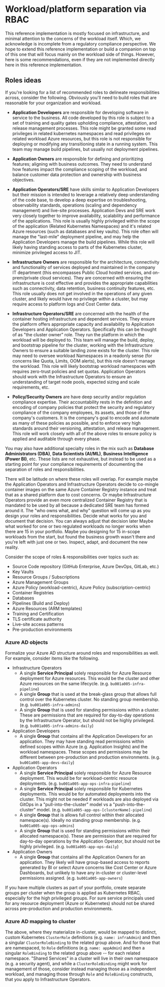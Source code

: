 # Workload/platform separation via RBAC

This reference implementation is mostly focused on infrastructure, and minimal attention to the concerns of the workload itself. Which, we acknowledge is incomplete from a regulatory compliance perspective. We hope to extend this reference implementation or build a companion on top of this one that will focus mainly on the workload side of things. However, here is some recommendations, even if they are not implemented directly here in this reference implementation.

## Roles ideas

If you're looking for a list of recommended roles to delineate responsibilities across, consider the following. Obviously you'll need to build roles that are reasonable for your organization and workload.

* **Application Developers** are responsible for developing software in service to the business. All code developed by this role is subject to a set of training and quality gates upholding compliance, attestation, and release management processes. This role might be granted some read privileges in related kubernetes namespaces and read privileges on related workload Azure resources, but this role is not responsible for deploying or modifying any transitioning state in a running system. This team may manage build pipelines, but usually not deployment pipelines.

* **Application Owners** are responsible for defining and prioritizing features; aligning with business outcomes. They need to understand how features impact the compliance scoping of the workload, and balance customer data protection and ownership with business objectives.

* **Application Operators/SRE** have skills similar to Application Developers but their mission is intended to leverage a relatively deep understanding of the code base, to develop a deep expertise on troubleshooting, observability standards, operations (scaling and dependency management) and live-site processes. Application Devs and SRE work very closely together to improve availability, scalability and performance of the applications. This role is usually highly privileged within the scope of the application (Related Kubernetes Namespaces) and it's related Azure resources (such as databases and key vaults). This role often will manage the "last-mile" deployment pipeline, and may help the Application Developers manage the build pipelines. While this role will likely having standing access to parts of the Kubernetes cluster, minimize privileged access to JIT.

* **Infrastructure Owners** are responsible for the architecture, connectivity and functionality of services deployed and maintained in the company IT department (this encompasses Public Cloud hosted services, and on-prem/private cloud services). They are concerned with ensuring the infrastructure is cost effective and provides the appropriate capabilities such as connectivity, data retention, business continuity features, etc. This role usually does not get involved in the operations of any given cluster, and likely would have no privilege within a cluster, but may require access to platform logs and Cost Center data.

* **Infrastructure Operators/SRE** are concerned with the health of the container hosting infrastructure and dependent services. They ensure the platform offers appropriate capacity and availability to Application Developers and Application Operators. Specifically this can be thought of as "the cluster owner" role. They run the platform in which the workload will be deployed to. This team will manage the build, deploy, and bootstrap pipeline for the cluster, working with the Infrastructure Owners to ensure a suitable landing zone exists for the cluster. This role may need to oversee workload Namespaces in a readonly sense (for concerns like Quota, Limits, OOM alerts), but this role doesn't manage the workload. This role will likely bootstrap workload namespaces with requires zero-trust policies and set quotas. Application Operators should work with the Infrastructure Operators to ensure an understanding of target node pools, expected sizing and scale requirements, etc.

* **Policy/Security Owners** are have deep security and/or regulation compliance expertise. Their accountability rests in the definition and encoding of company policies that protect the security and regulatory compliance of the company employees, its assets, and those of the company's customers. It is the company's goal to encode and automate as many of these policies as possible, and to enforce very high standards around their versioning, attestation, and release management. This role will work closely with all of the above roles to ensure policy is applied and auditable through every phase.

You may also have additional specialty roles in the mix such as **Database Administrators (DBA)**, **Data Scientists (AI/ML)**, **Business Intelligence (Power BI)**, etc. These lists are not exhaustive, but instead to be used as a starting point for your compliance requirements of documenting the separation of roles and responsibilities.

There will be latitude on where these roles will overlap. For example maybe the Application Operators and Infrastructure Operators decide to co-mingle container images on the same Azure Container Registry instance and treat that as a shared platform due to cost concerns. Or maybe Infrastructure Operators provide an even more centralized Container Registry that is mandated to be used by all because a dedicated SRE team has formed around it. The "who owns what, and why" question will come up as you design your roles and responsibilities. Decide what works for you and document that decision. You can always adjust that decision later Maybe what worked for one or two regulated workloads no longer works when there are 15 in your portfolio. Maybe you designing for 15 in-scope workloads from the start, but found the business growth wasn't there and you're left with just one or two. Inspect, adapt, and document the new reality.

Consider the scope of roles & responsibilities over topics such as:

* Source Code repository (GitHub Enterprise, Azure DevOps, GitLab, etc.)
* Key Vaults
* Resource Groups / Subscriptions
* Azure Management Groups
* Azure Policy (workload-centric), Azure Policy (subscription-centric)
* Container Registries
* Databases
* Pipelines (Build and Deploy)
* Azure Resources (ARM templates)
* Training and Certification
* TLS certificate authority
* Live-site access patterns
* Pre-production environments

### Azure AD objects

Formalize your Azure AD structure around roles and responsibilities as well. For example, consider items like the following.

* Infrastructure Operators
  * A single **Service Principal** solely responsible for Azure Resource deployment for Azure resources. This would be the cluster and other Azure resources on the same lifecycle. (e.g. `bu001a005-infra-pipeline`)
  * A single **Group** that is used at the break-glass group that allows full control over the Kubernetes cluster. No standing group membership. (e.g. `bu001a005-infra-admins`)
  * A single **Group** that is used for standing permissions within a cluster. These are permissions that are required for day-to-day operations by the Infrastructure Operator, but should not be highly privileged. (e.g. `bu001a005-infra-admins-daily`)
* Application Developers
  * A single **Group** that contains all the Application Developers for an application. They may have standing read permissions within defined scopes within Azure (e.g. Application Insights) and the workload namespaces. These scopes and permissions may be different between pre-production and production environments. (e.g. `bu001a005-app-devs-daily`)
* Application Operators
  * A single **Service Principal** solely responsible for Azure Resource deployment. This would be for workload-centric resource deployments. (e.g. `bu001a005-app-ops-infra-pipeline`)
  * A single **Service Principal** solely responsible for Kubernetes deployments. This would be for automated deployments into the cluster. This might not be needed if workloads are also deployed via GitOps in a "pull-into-the-cluster" model vs a "push-into-the-cluster" model. (e.g. `bu001a005-app-ops-[clusterName]-pipeline`)
  * A single **Group** that is allows full control within their allocated namespace(s). Ideally no standing group membership. (e.g. `bu001a005-app-ops-admins`)
  * A single **Group** that is used for standing permissions within their allocated namespace(s). These are permission that are required for day-to-day operations by the Application Operator, but should not be highly privileged. (e.g. `bu001a005-app-ops-daily`)
* Application Owners
  * A single **Group** that contains all the Application Owners for an application. They likely will have group-based access to reports generated by BI or select Azure concerns like Cost Center or Azure Dashboards, but unlikely to have any in-cluster or cluster-level permissions assigned. (e.g. `bu001a005-app-owners`)

If you have multiple clusters as part of your portfolio, create separate groups per cluster when the group is applied as Kubernetes RBAC, especially for the high privileged groups. For sure service principals used for any resource deployment (Azure or Kubernetes) should not be shared across pre-production and production environments.

### Azure AD mapping to cluster

The above, where they materialize in-cluster, would be mapped to distinct, custom Kubernetes `ClusterRole` definitions (e.g. `name: infraAdmin`) and then a singular `ClusterRoleBinding` to the related group above. And for those that are namespaced, to `Role` definitions (e.g. `name: appAdmin`) and then a singular `RoleBinding` to the related group above -- for each related namespace. "Shared Services" in a cluster will live in their own namespace (e.g. a security agent), and while a `ClusterRoleBinding` might work for management of those, consider instead managing those as a independent workload, and managing those through `Role` and `RoleBinding` constructs, that you apply to Infrastructure Operators.
